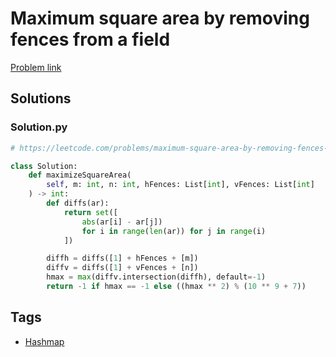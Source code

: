 # Maximum square area by removing fences from a field

[Problem link](https://leetcode.com/problems/maximum-square-area-by-removing-fences-from-a-field/)

## Solutions


### Solution.py
```py
# https://leetcode.com/problems/maximum-square-area-by-removing-fences-from-a-field/

class Solution:
    def maximizeSquareArea(
        self, m: int, n: int, hFences: List[int], vFences: List[int]
    ) -> int:
        def diffs(ar):
            return set([
                abs(ar[i] - ar[j])
                for i in range(len(ar)) for j in range(i)
            ])

        diffh = diffs([1] + hFences + [m])
        diffv = diffs([1] + vFences + [n])
        hmax = max(diffv.intersection(diffh), default=-1)
        return -1 if hmax == -1 else ((hmax ** 2) % (10 ** 9 + 7))
```
## Tags

* [Hashmap](/Collections/hashmap.md#hashmap)

